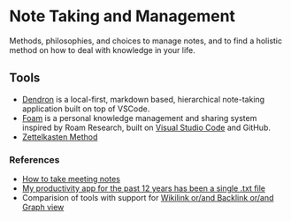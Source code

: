 # Note Taking and Management

Methods, philosophies, and choices to manage notes, and to find a holistic method on how to deal with knowledge in your life.

## Tools

- [Dendron](https://github.com/dendronhq/dendron) is a local-first, markdown based, hierarchical note-taking application built on top of VSCode.
- [Foam](https://github.com/foambubble/foam) is a personal knowledge management and sharing system inspired by Roam Research, built on [Visual Studio Code](https://code.visualstudio.com) and GitHub.
- [Zettelkasten Method](https://zettelkasten.de/introduction/)

### References

- [How to take meeting notes](https://barehands.substack.com/p/how-to-take-meeting-notes)
- [My productivity app for the past 12 years has been a single .txt file](https://jeffhuang.com/productivity_text_file/)
- Comparision of tools with support for [Wikilink or/and Backlink or/and Graph view](https://www.notion.so/db13644f08144495ad9877f217a161a1)
